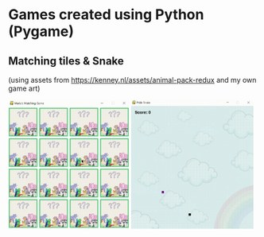 # Games created using Python (Pygame)

## Matching tiles & Snake
   (using assets from https://kenney.nl/assets/animal-pack-redux and my own game art)
 <p>
 <img src="https://github.com/mariabrbz/pygame-projects/blob/main/matching-tiles/screenshots/demo.gif" height="260">
 <img src="https://github.com/mariabrbz/pygame-projects/blob/main/snake/screenshots/demo.gif" height="260">
 </p>

